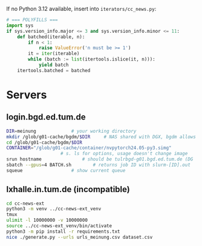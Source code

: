 If no Python 3.12 available, insert into `iterators/cc_news.py`:
```py
# === POLYFILLS ===
import sys
if sys.version_info.major <= 3 and sys.version_info.minor <= 11:
	def batched(iterable, n):
		if n < 1:
			raise ValueError('n must be >= 1')
		it = iter(iterable)
		while (batch := list(itertools.islice(it, n))):
			yield batch
	itertools.batched = batched
```

# Servers
## login.bgd.ed.tum.de
```sh
DIR=meinung				# your working directory
mkdir /glob/g01-cache/bgdm/$DIR		# NAS shared with DGX, bgdm allows access
cd /glob/g01-cache/bgdm/$DIR
CONTAINER="/glob/g01-cache/container/nvpytorch24.05-py3.simg"
					# s. ls for options, usage doesn't change image
srun hostname				# should be tulrbgd-g01.bgd.ed.tum.de (DG
sbatch --gpus=4 BATCH.sh		# returns job ID with slurm-[ID].out
squeue					# show current queue
```

## lxhalle.in.tum.de (incompatible)
```sh
cd cc-news-ext
python3 -m venv ../cc-news-ext_venv
tmux
ulimit -l 10000000 -v 10000000
source ../cc-news-ext_venv/bin/activate
python3 -m pip install -r requirements.txt
nice ./generate.py --urls urls_meinung.csv dataset.csv
```